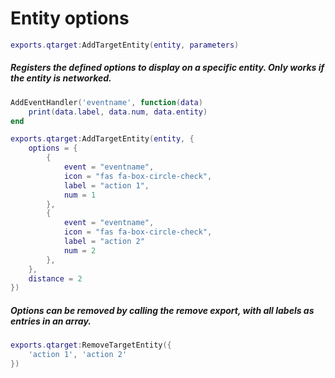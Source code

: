 # Entity options
```lua
exports.qtarget:AddTargetEntity(entity, parameters)
```
##### Registers the defined options to display on a specific entity. Only works if the entity is networked.

```lua
AddEventHandler('eventname', function(data)
	print(data.label, data.num, data.entity)
end

exports.qtarget:AddTargetEntity(entity, {
	options = {
		{
			event = "eventname",
			icon = "fas fa-box-circle-check",
			label = "action 1",
			num = 1
		},
		{
			event = "eventname",
			icon = "fas fa-box-circle-check",
			label = "action 2"
			num = 2
		},
	},
	distance = 2
})
```

##### Options can be removed by calling the remove export, with all labels as entries in an array.
```lua
exports.qtarget:RemoveTargetEntity({
	'action 1', 'action 2'
})
```
